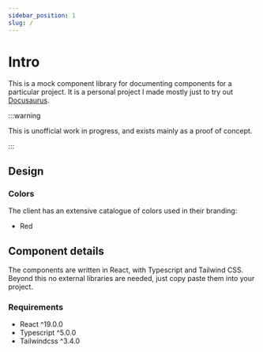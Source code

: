 ```yaml
---
sidebar_position: 1
slug: /
---
```


# Intro


This is a mock component library for documenting components for a particular project. It is a personal project I made mostly just to try out [Docusaurus](https://docusaurus.io).

:::warning

This is unofficial work in progress, and exists mainly as a proof of concept.

:::

## Design

### Colors

The client has an extensive catalogue of colors used in their branding:

- Red


## Component details

The components are written in React, with Typescript and Tailwind CSS. Beyond this no external libraries are needed, just copy paste them into your project.


### Requirements

- React ^19.0.0
- Typescript ^5.0.0
- Tailwindcss ^3.4.0